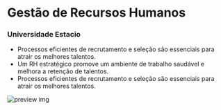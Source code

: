 # Gestão de Recursos Humanos 
### Universidade Estacio 

- Processos eficientes de recrutamento e seleção são essenciais para atrair os melhores talentos.
- Um RH estratégico promove um ambiente de trabalho saudável e melhora a retenção de talentos.
- Processos eficientes de recrutamento e seleção são essenciais para atrair os melhores talentos.




![preview img](/preview2.avif)
